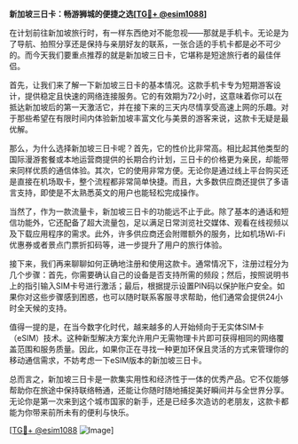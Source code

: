 **新加坡三日卡：畅游狮城的便捷之选[[TG💪+ @esim1088](https://t.me/s/esim1088)]**

在计划前往新加坡旅行时，有一样东西绝对不能忽视——那就是手机卡。无论是为了导航、拍照分享还是保持与亲朋好友的联系，一张合适的手机卡都是必不可少的。而今天我们要重点推荐的就是新加坡三日卡，它堪称是短途旅行者的最佳伴侣。

首先，让我们来了解一下新加坡三日卡的基本情况。这款手机卡专为短期游客设计，提供稳定且快速的网络连接服务。它的有效期为72小时，这意味着你可以在抵达新加坡后的第一天激活它，并在接下来的三天内尽情享受高速上网的乐趣。对于那些希望在有限时间内体验新加坡丰富文化与美景的游客来说，这款卡无疑是最优解。

那么，为什么选择新加坡三日卡呢？首先，它的性价比非常高。相比起其他类型的国际漫游套餐或本地运营商提供的长期合约计划，三日卡的价格更为亲民，却能带来同样优质的通信体验。其次，它的使用非常方便。无论你是通过线上平台购买还是直接在机场取卡，整个流程都非常简单快捷。而且，大多数供应商还提供了多语言支持，即使是不太熟悉英文的用户也能轻松完成操作。

当然了，作为一款流量卡，新加坡三日卡的功能远不止于此。除了基本的通话和短信功能外，它还配备了超大流量包，足以满足日常浏览社交媒体、观看在线视频以及下载应用程序的需求。此外，许多供应商还会附赠额外的服务，比如机场Wi-Fi优惠券或者景点门票折扣码等，进一步提升了用户的旅行体验。

接下来，我们再来聊聊如何正确地注册和使用这款卡。通常情况下，注册过程分为几个步骤：首先，你需要确认自己的设备是否支持所需的频段；然后，按照说明书上的指引输入SIM卡号进行激活；最后，根据提示设置PIN码以保护账户安全。如果你对这些步骤感到困惑，也可以随时联系客服寻求帮助，他们通常会提供24小时全天候的支持。

值得一提的是，在当今数字化时代，越来越多的人开始倾向于无实体SIM卡（eSIM）技术。这种新型解决方案允许用户无需物理卡片即可获得相同的网络覆盖范围和服务质量。因此，如果你正在寻找一种更加环保且灵活的方式来管理你的移动通信需求，不妨考虑一下eSIM版本的新加坡三日卡。

总而言之，新加坡三日卡是一款集实用性和经济性于一体的优秀产品。它不仅能够帮助你在旅途中保持联络畅通，还能让你随时随地捕捉美好瞬间并与全世界分享。无论你是第一次来到这个城市国家的新手，还是已经多次造访的老朋友，这款卡都能为你带来前所未有的便利与快乐。

[[TG💪+ @esim1088](https://t.me/s/esim1088) ![Image](https://i.postimg.cc/4NQfJmqS/Snipaste-2025-05-13-00-14-12.png)]